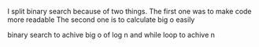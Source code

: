 I split binary search because of two things. The first one was to make code more readable
The second one is to calculate big o easily 

binary search to achive big o of log n
and while loop to achive n 
